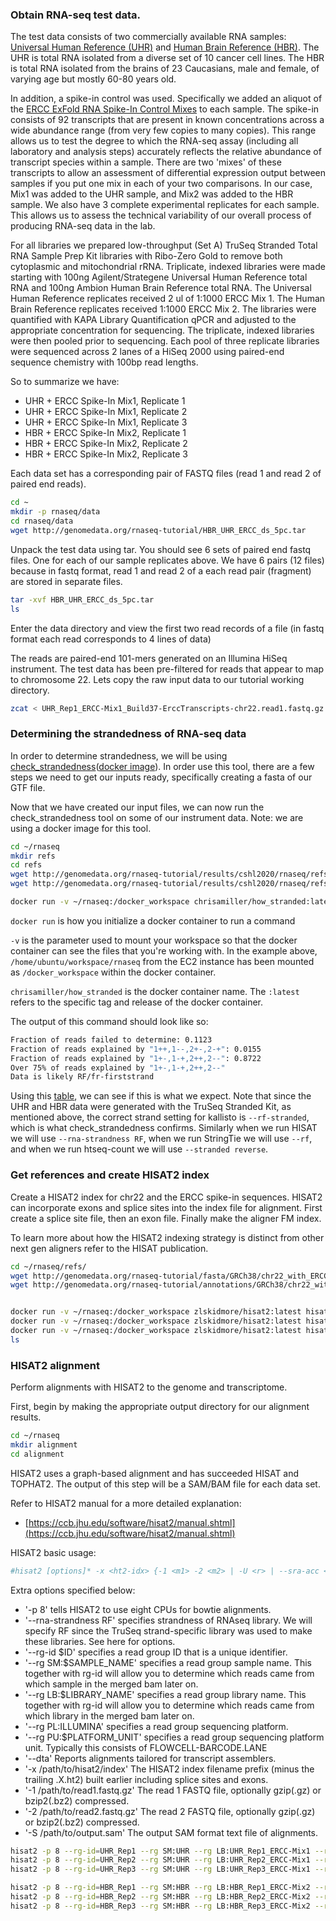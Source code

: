 ### Obtain RNA-seq test data.
The test data consists of two commercially available RNA samples: [Universal Human Reference (UHR)](/assets/module_1/UHR.pdf) and [Human Brain Reference (HBR)](/assets/module_1/HBR.pdf). The UHR is total RNA isolated from a diverse set of 10 cancer cell lines. The HBR is total RNA isolated from the brains of 23 Caucasians, male and female, of varying age but mostly 60-80 years old.

In addition, a spike-in control was used. Specifically we added an aliquot of the [ERCC ExFold RNA Spike-In Control Mixes](/assets/module_1/ERCC.pdf) to each sample. The spike-in consists of 92 transcripts that are present in known concentrations across a wide abundance range (from very few copies to many copies). This range allows us to test the degree to which the RNA-seq assay (including all laboratory and analysis steps) accurately reflects the relative abundance of transcript species within a sample. There are two 'mixes' of these transcripts to allow an assessment of differential expression output between samples if you put one mix in each of your two comparisons. In our case, Mix1 was added to the UHR sample, and Mix2 was added to the HBR sample. We also have 3 complete experimental replicates for each sample. This allows us to assess the technical variability of our overall process of producing RNA-seq data in the lab.

For all libraries we prepared low-throughput (Set A) TruSeq Stranded Total RNA Sample Prep Kit libraries with Ribo-Zero Gold to remove both cytoplasmic and mitochondrial rRNA. Triplicate, indexed libraries were made starting with 100ng Agilent/Strategene Universal Human Reference total RNA and 100ng Ambion Human Brain Reference total RNA. The Universal Human Reference replicates received 2 ul of 1:1000 ERCC Mix 1. The Human Brain Reference replicates received 1:1000 ERCC Mix 2. The libraries were quantified with KAPA Library Quantification qPCR and adjusted to the appropriate concentration for sequencing. The triplicate, indexed libraries were then pooled prior to sequencing. Each pool of three replicate libraries were sequenced across 2 lanes of a HiSeq 2000 using paired-end sequence chemistry with 100bp read lengths.

So to summarize we have:

* UHR + ERCC Spike-In Mix1, Replicate 1
* UHR + ERCC Spike-In Mix1, Replicate 2
* UHR + ERCC Spike-In Mix1, Replicate 3
* HBR + ERCC Spike-In Mix2, Replicate 1
* HBR + ERCC Spike-In Mix2, Replicate 2
* HBR + ERCC Spike-In Mix2, Replicate 3

Each data set has a corresponding pair of FASTQ files (read 1 and read 2 of paired end reads).

```bash
cd ~
mkdir -p rnaseq/data
cd rnaseq/data
wget http://genomedata.org/rnaseq-tutorial/HBR_UHR_ERCC_ds_5pc.tar

```

Unpack the test data using tar. You should see 6 sets of paired end fastq files. One for each of our sample replicates above. We have 6 pairs (12 files) because in fastq format, read 1 and read 2 of a each read pair (fragment) are stored in separate files.

```bash
tar -xvf HBR_UHR_ERCC_ds_5pc.tar
ls

```

Enter the data directory and view the first two read records of a file (in fastq format each read corresponds to 4 lines of data)

The reads are paired-end 101-mers generated on an Illumina HiSeq instrument. The test data has been pre-filtered for reads that appear to map to chromosome 22. Lets copy the raw input data to our tutorial working directory.
```bash
zcat < UHR_Rep1_ERCC-Mix1_Build37-ErccTranscripts-chr22.read1.fastq.gz | head -n 8

```

### Determining the strandedness of RNA-seq data 

In order to determine strandedness, we will be using [check_strandedness](https://github.com/betsig/how_are_we_stranded_here)([docker image](https://hub.docker.com/r/chrisamiller/how_stranded)). In order use this tool, there are a few steps we need to get our inputs ready, specifically creating a fasta of our GTF file.

Now that we have created our input files, we can now run the check_strandedness tool on some of our instrument data. Note: we are using a docker image for this tool.

```bash
cd ~/rnaseq
mkdir refs
cd refs
wget http://genomedata.org/rnaseq-tutorial/results/cshl2020/rnaseq/refs/chr22_with_ERCC92_tidy.gtf
wget http://genomedata.org/rnaseq-tutorial/results/cshl2020/rnaseq/refs/chr22_ERCC92_transcripts.clean.fa

docker run -v ~/rnaseq:/docker_workspace chrisamiller/how_stranded:latest check_strandedness --gtf /docker_workspace/refs/chr22_with_ERCC92_tidy.gtf --transcripts /docker_workspace/refs/chr22_ERCC92_transcripts.clean.fa --reads_1 /docker_workspace/data/HBR_Rep1_ERCC-Mix2_Build37-ErccTranscripts-chr22.read1.fastq.gz --reads_2 /docker_workspace/data/HBR_Rep1_ERCC-Mix2_Build37-ErccTranscripts-chr22.read2.fastq.gz
```
`docker run` is how you initialize a docker container to run a command

`-v` is the parameter used to mount your workspace so that the docker container can see the files that you're working with. In the example above, `/home/ubuntu/workspace/rnaseq` from the EC2 instance has been mounted as `/docker_workspace` within the docker container. 

`chrisamiller/how_stranded` is the docker container name. The `:latest` refers to the specific tag and release of the docker container.


The output of this command should look like so:
```bash
Fraction of reads failed to determine: 0.1123
Fraction of reads explained by "1++,1--,2+-,2-+": 0.0155
Fraction of reads explained by "1+-,1-+,2++,2--": 0.8722
Over 75% of reads explained by "1+-,1-+,2++,2--"
Data is likely RF/fr-firststrand
```

Using this [table](https://rnabio.org/module-09-appendix/0009/12/01/StrandSettings/), we can see if this is what we expect. Note that since the UHR and HBR data were generated with the TruSeq Stranded Kit, as mentioned above, the correct strand setting for kallisto is `--rf-stranded`, which is what check_strandedness confirms. Similarly when we run HISAT we will use `--rna-strandness RF`, when we run StringTie we will use `--rf`, and when we run htseq-count we will use `--stranded reverse`.

### Get references and create HISAT2 index
Create a HISAT2 index for chr22 and the ERCC spike-in sequences. HISAT2 can incorporate exons and splice sites into the index file for alignment. First create a splice site file, then an exon file. Finally make the aligner FM index.

To learn more about how the HISAT2 indexing strategy is distinct from other next gen aligners refer to the HISAT publication.

```bash
cd ~/rnaseq/refs/
wget http://genomedata.org/rnaseq-tutorial/fasta/GRCh38/chr22_with_ERCC92.fa
wget http://genomedata.org/rnaseq-tutorial/annotations/GRCh38/chr22_with_ERCC92.gtf


docker run -v ~/rnaseq:/docker_workspace zlskidmore/hisat2:latest hisat2_extract_splice_sites.py /docker_workspace/refs/chr22_with_ERCC92.gtf > /docker_workspace/refs/splicesites.tsv
docker run -v ~/rnaseq:/docker_workspace zlskidmore/hisat2:latest hisat2_extract_exons.py /docker_workspace/refs/chr22_with_ERCC92.gtf > /docker_workspace/refs/exons.tsv
docker run -v ~/rnaseq:/docker_workspace zlskidmore/hisat2:latest hisat2-build -p 4 --ss /docker_workspace/refs/splicesites.tsv --exon /docker_workspace/refs/exons.tsv /docker_workspace/refs/chr22_with_ERCC92.fa /docker_workspace/refs/chr22_with_ERCC92
ls
```

### HISAT2 alignment
Perform alignments with HISAT2 to the genome and transcriptome.

First, begin by making the appropriate output directory for our alignment results.

```bash
cd ~/rnaseq
mkdir alignment
cd alignment
```

HISAT2 uses a graph-based alignment and has succeeded HISAT and TOPHAT2. The output of this step will be a SAM/BAM file for each data set.

Refer to HISAT2 manual for a more detailed explanation:

* [https://ccb.jhu.edu/software/hisat2/manual.shtml](https://ccb.jhu.edu/software/hisat2/manual.shtml)

HISAT2 basic usage:

```bash
#hisat2 [options]* -x <ht2-idx> {-1 <m1> -2 <m2> | -U <r> | --sra-acc <SRA accession number>} [-S <sam>]
```

Extra options specified below:

* '-p 8' tells HISAT2 to use eight CPUs for bowtie alignments.
* '--rna-strandness RF' specifies strandness of RNAseq library. We will specify RF since the TruSeq strand-specific library was used to make these libraries. See here for options.
* '--rg-id $ID' specifies a read group ID that is a unique identifier.
* '--rg SM:$SAMPLE_NAME' specifies a read group sample name. This together with rg-id will allow you to determine which reads came from which sample in the merged bam later on.
* '--rg LB:$LIBRARY_NAME' specifies a read group library name. This together with rg-id will allow you to determine which reads came from which library in the merged bam later on.
* '--rg PL:ILLUMINA' specifies a read group sequencing platform.
* '--rg PU:$PLATFORM_UNIT' specifies a read group sequencing platform unit. Typically this consists of FLOWCELL-BARCODE.LANE
* '--dta' Reports alignments tailored for transcript assemblers.
* '-x /path/to/hisat2/index' The HISAT2 index filename prefix (minus the trailing .X.ht2) built earlier including splice sites and exons.
* '-1 /path/to/read1.fastq.gz' The read 1 FASTQ file, optionally gzip(.gz) or bzip2(.bz2) compressed.
* '-2 /path/to/read2.fastq.gz' The read 2 FASTQ file, optionally gzip(.gz) or bzip2(.bz2) compressed.
* '-S /path/to/output.sam' The output SAM format text file of alignments.

```bash
hisat2 -p 8 --rg-id=UHR_Rep1 --rg SM:UHR --rg LB:UHR_Rep1_ERCC-Mix1 --rg PL:ILLUMINA --rg PU:CXX1234-ACTGAC.1 -x $RNA_REF_INDEX --dta --rna-strandness RF -1 $RNA_DATA_DIR/UHR_Rep1_ERCC-Mix1_Build37-ErccTranscripts-chr22.read1.fastq.gz -2 $RNA_DATA_DIR/UHR_Rep1_ERCC-Mix1_Build37-ErccTranscripts-chr22.read2.fastq.gz -S ./UHR_Rep1.sam
hisat2 -p 8 --rg-id=UHR_Rep2 --rg SM:UHR --rg LB:UHR_Rep2_ERCC-Mix1 --rg PL:ILLUMINA --rg PU:CXX1234-TGACAC.1 -x $RNA_REF_INDEX --dta --rna-strandness RF -1 $RNA_DATA_DIR/UHR_Rep2_ERCC-Mix1_Build37-ErccTranscripts-chr22.read1.fastq.gz -2 $RNA_DATA_DIR/UHR_Rep2_ERCC-Mix1_Build37-ErccTranscripts-chr22.read2.fastq.gz -S ./UHR_Rep2.sam
hisat2 -p 8 --rg-id=UHR_Rep3 --rg SM:UHR --rg LB:UHR_Rep3_ERCC-Mix1 --rg PL:ILLUMINA --rg PU:CXX1234-CTGACA.1 -x $RNA_REF_INDEX --dta --rna-strandness RF -1 $RNA_DATA_DIR/UHR_Rep3_ERCC-Mix1_Build37-ErccTranscripts-chr22.read1.fastq.gz -2 $RNA_DATA_DIR/UHR_Rep3_ERCC-Mix1_Build37-ErccTranscripts-chr22.read2.fastq.gz -S ./UHR_Rep3.sam

hisat2 -p 8 --rg-id=HBR_Rep1 --rg SM:HBR --rg LB:HBR_Rep1_ERCC-Mix2 --rg PL:ILLUMINA --rg PU:CXX1234-TGACAC.1 -x $RNA_REF_INDEX --dta --rna-strandness RF -1 $RNA_DATA_DIR/HBR_Rep1_ERCC-Mix2_Build37-ErccTranscripts-chr22.read1.fastq.gz -2 $RNA_DATA_DIR/HBR_Rep1_ERCC-Mix2_Build37-ErccTranscripts-chr22.read2.fastq.gz -S ./HBR_Rep1.sam
hisat2 -p 8 --rg-id=HBR_Rep2 --rg SM:HBR --rg LB:HBR_Rep2_ERCC-Mix2 --rg PL:ILLUMINA --rg PU:CXX1234-GACACT.1 -x $RNA_REF_INDEX --dta --rna-strandness RF -1 $RNA_DATA_DIR/HBR_Rep2_ERCC-Mix2_Build37-ErccTranscripts-chr22.read1.fastq.gz -2 $RNA_DATA_DIR/HBR_Rep2_ERCC-Mix2_Build37-ErccTranscripts-chr22.read2.fastq.gz -S ./HBR_Rep2.sam
hisat2 -p 8 --rg-id=HBR_Rep3 --rg SM:HBR --rg LB:HBR_Rep3_ERCC-Mix2 --rg PL:ILLUMINA --rg PU:CXX1234-ACACTG.1 -x $RNA_REF_INDEX --dta --rna-strandness RF -1 $RNA_DATA_DIR/HBR_Rep3_ERCC-Mix2_Build37-ErccTranscripts-chr22.read1.fastq.gz -2 $RNA_DATA_DIR/HBR_Rep3_ERCC-Mix2_Build37-ErccTranscripts-chr22.read2.fastq.gz -S ./HBR_Rep3.sam

```
